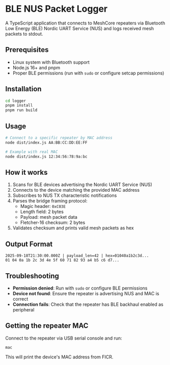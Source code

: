 # BLE NUS Packet Logger

A TypeScript application that connects to MeshCore repeaters via Bluetooth Low Energy (BLE) Nordic UART Service (NUS)
and logs received mesh packets to stdout.

## Prerequisites

- Linux system with Bluetooth support
- Node.js 16+ and pnpm
- Proper BLE permissions (run with `sudo` or configure setcap permissions)

## Installation

```bash
cd logger
pnpm install
pnpm run build
```

## Usage

```bash
# Connect to a specific repeater by MAC address
node dist/index.js AA:BB:CC:DD:EE:FF

# Example with real MAC
node dist/index.js 12:34:56:78:9a:bc
```

## How it works

1. Scans for BLE devices advertising the Nordic UART Service (NUS)
2. Connects to the device matching the provided MAC address
3. Subscribes to NUS TX characteristic notifications
4. Parses the bridge framing protocol:
   - Magic header: `0xC03E`
   - Length field: 2 bytes
   - Payload: mesh packet data
   - Fletcher-16 checksum: 2 bytes
5. Validates checksum and prints valid mesh packets as hex

## Output Format

```
2025-09-18T21:30:00.000Z | payload_len=42 | hex=01040a1b2c3d...
01 04 0a 1b 2c 3d 4e 5f 60 71 82 93 a4 b5 c6 d7...
```

## Troubleshooting

- **Permission denied**: Run with `sudo` or configure BLE permissions
- **Device not found**: Ensure the repeater is advertising NUS and MAC is correct
- **Connection fails**: Check that the repeater has BLE backhaul enabled as peripheral

## Getting the repeater MAC

Connect to the repeater via USB serial console and run:

```
mac
```

This will print the device's MAC address from FICR.
